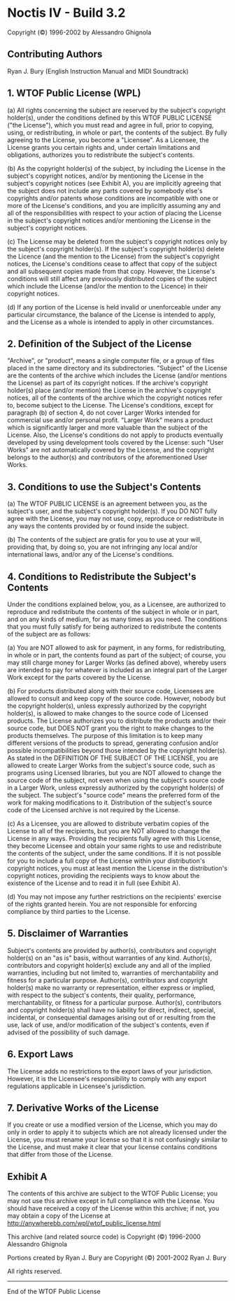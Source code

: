# Noctis IV - Build 3.2
Copyright (©) 1996-2002 by Alessandro Ghignola

## Contributing Authors
Ryan J. Bury (English Instruction Manual and MIDI Soundtrack)

## 1. WTOF Public License (WPL)
(a) All rights concerning the subject are reserved by the subject's copyright holder(s), under the conditions defined by this WTOF PUBLIC LICENSE ("the License"), which you must read and agree in full, prior to copying, using, or redistributing, in whole or part, the contents of the subject. By fully agreeing to the License, you become a "Licensee". As a Licensee, the License grants you certain rights and, under certain limitations and obligations, authorizes you to redistribute the subject's contents.

(b) As the copyright holder(s) of the subject, by including the License in the subject's copyright notices, and/or by mentioning the License in the subject's copyright notices (see Exhibit A), you are implicitly agreeing that the subject does not include any parts covered by somebody else's copyrights and/or patents whose conditions are incompatible with one or more of the License's conditions, and you are implicitly assuming any and all of the responsibilities with respect to your action of placing the License in the subject's copyright notices and/or mentioning the License in the subject's copyright notices.

(c) The License may be deleted from the subject's copyright notices only by the subject's copyright holder(s). If the subject's copyright holder(s) delete the Licence (and the mention to the License) from the subject's copyright notices, the License's conditions cease to affect that copy of the subject and all subsequent copies made from that copy. However, the License's conditions will still affect any previously distributed copies of the subject which include the License (and/or the mention to the Licence) in their copyright notices.

(d) If any portion of the License is held invalid or unenforceable under any particular circumstance, the balance of the License is intended to apply, and the License as a whole is intended to apply in other circumstances.

## 2. Definition of the Subject of the License
"Archive", or "product", means a single computer file, or a group of files placed in the same directory and its subdirectories. "Subject" of the License are the contents of the archive which includes the License (and/or mentions the License) as part of its copyright notices. If the archive's copyright holder(s) place (and/or mention) the License in the archive's copyright notices, all of the contents of the archive which the copyright notices refer to, become subject to the License. The License's conditions, except for paragraph (b) of section 4, do not cover Larger Works intended for commercial use and/or personal profit. "Larger Work" means a product which is significantly larger and more valuable than the subject of the License. Also, the License's conditions do not apply to products eventually developed by using development tools covered by the License: such "User Works" are not automatically covered by the License, and the copyright belongs to the author(s) and contributors of the aforementioned User Works.

## 3. Conditions to use the Subject's Contents
(a) The WTOF PUBLIC LICENSE is an agreement between you, as the subject's user, and the subject's copyright holder(s). If you DO NOT fully agree with the License, you may not use, copy, reproduce or redistribute in any ways the contents provided by or found inside the subject.

(b) The contents of the subject are gratis for you to use at your will, providing that, by doing so, you are not infringing any local and/or international laws, and/or any of the License's conditions.

## 4. Conditions to Redistribute the Subject's Contents
Under the conditions explained below, you, as a Licensee, are authorized to reproduce and redistribute the contents of the subject in whole or in part, and on any kinds of medium, for as many times as you need. The conditions that you must fully satisfy for being authorized to redistribute the contents of the subject are as follows:

(a) You are NOT allowed to ask for payment, in any forms, for redistributing, in whole or in part, the contents found as part of the subject; of course, you may still charge money for Larger Works (as defined above), whereby users are intended to pay for whatever is included as an integral part of the Larger Work except for the parts covered by the License.

(b) For products distributed along with their source code, Licensees are allowed to consult and keep copy of the source code. However, nobody but the copyright holder(s), unless expressly authorized by the copyright holder(s), is allowed to make changes to the source code of Licensed products. The License authorizes you to distribute the products and/or their source code, but DOES NOT grant you the right to make changes to the products themselves. The purpose of this limitation is to keep many different versions of the products to spread, generating confusion and/or possible incompatibilities beyond those intended by the copyright holder(s). As stated in the DEFINITION OF THE SUBJECT OF THE LICENSE, you are allowed to create Larger Works from the subject's source code, such as programs using Licensed libraries, but you are NOT allowed to change the source code of the subject, not even when using the subject's source code in a Larger Work, unless expressly authorized by the copyright holder(s) of the subject. The subject's "source code" means the preferred form of the work for making modifications to it. Distribution of the subject's source code of the Licensed archive is not required by the License.

(c) As a Licensee, you are allowed to distribute verbatim copies of the License to all of the recipients, but you are NOT allowed to change the License in any ways. Providing the recipients fully agree with this License, they become Licensee and obtain your same rights to use and redistribute the contents of the subject, under the same conditions. If it is not possible for you to include a full copy of the License within your distribution's copyright notices, you must at least mention the License in the distribution's copyright notices, providing the recipients ways to know about the existence of the License and to read it in full (see Exhibit A).

(d) You may not impose any further restrictions on the recipients' exercise of the rights granted herein. You are not responsible for enforcing compliance by third parties to the License.

## 5. Disclaimer of Warranties
Subject's contents are provided by author(s), contributors and copyright holder(s) on an "as is" basis, without warranties of any kind. Author(s), contributors and copyright holder(s) exclude any and all of the implied warranties, including but not limited to, warranties of merchantability and fitness for a particular purpose. Author(s), contributors and copyright holder(s) make no warranty or representation, either express or implied, with respect to the subject's contents, their quality, performance, merchantability, or fitness for a particular purpose. Author(s), contributors and copyright holder(s) shall have no liability for direct, indirect, special, incidental, or consequential damages arising out of or resulting from the use, lack of use, and/or modification of the subject's contents, even if advised of the possibility of such damage.

## 6. Export Laws
The License adds no restrictions to the export laws of your jurisdiction. However, it is the Licensee's responsibility to comply with any export regulations applicable in Licensee's jurisdiction.

## 7. Derivative Works of the License
If you create or use a modified version of the License, which you may do only in order to apply it to subjects which are not already licensed under the License, you must rename your license so that it is not confusingly similar to the License, and must make it clear that your license contains conditions that differ from those of the License.

## Exhibit A
The contents of this archive are subject to the WTOF Public License; you may not use this archive except in full compliance with the License. You should have received a copy of the License within this archive; if not, you may obtain a copy of the License at http://anywherebb.com/wpl/wtof_public_license.html

This archive (and related source code) is Copyright (©) 1996-2000 Alessandro Ghignola

Portions created by Ryan J. Bury are Copyright (©) 2001-2002 Ryan J. Bury

All rights reserved.

---
End of the WTOF Public License
